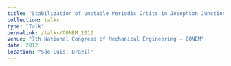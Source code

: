 ```yaml
---
title: "Stabilization of Unstable Periodic Orbits in Josephson Junctions"
collection: talks
type: "Talk"
permalink: /talks/CONEM_2012
venue: "7th National Congress of Mechanical Engineering – CONEM"
date: 2012
location: "São Luis, Brazil"
---
```

